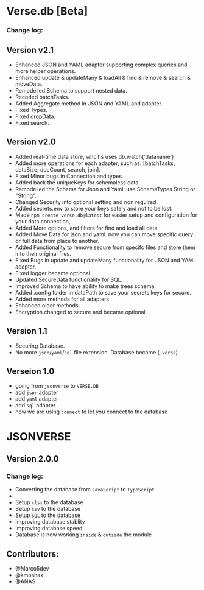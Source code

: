 # Verse.db [Beta]

### Change log:

## Version v2.1

- Enhanced JSON and YAML adapter supporting complex queries and more helper operations.
- Enhanced update & updateMany & loadAll & find & remove & search & moveData.
- Remodelled Schema to support nested data.
- Recoded batchTasks.
- Added Aggregate method in JSON and YAML and adapter.
- Fixed Types.
- Fixed dropData.
- Fixed search.

## Version v2.0

- Added real-time data store, whcihs uses db.watch('dataname')
- Added more operations for each adapter, such as: [batchTasks, dataSize, docCount, search, join].
- Fixed Minor bugs in Connection and types.
- Added back the uniqueKeys for schemaless data.
- Remodelled the Schema for Json and Yaml: use SchemaTypes.String or "String".
- Changed Security into optional setting  and non required.
- Added secrets.env to store your keys safely and not to be lost.
- Made `npm create verse.db@latest` for easier setup and configuration for your data connection,
- Added More options, and filters for find and load all data.
- Added Move Data for json and yaml. now you can move specific query or full data from place to another.
- Added Functionality to remove secure from specifc files and store them into their original files.
- Fixed Bugs in update and updateMany functionality for JSON and YAML adapter.
- Fixed logger became optional.
- Updated SecureData functionality for SQL.
- Improved Schema to have ability to make trees schema.
- Added .config folder in dataPath to save your secrets keys for secure.
- Added more methods for all adapters.
- Enhanced older methods.
- Encryption changed to secure and became optional.

## Version 1.1

- Securing Database.
- No more `json`/`yaml`/`sql` file extension. Database became (`.verse`)

## Verseion 1.0

- going from `jsonverse` to `VERSE.DB`
- add `json` adapter
- add `yaml` adapter
- add `sql` adapter
- now we are using `connect` to let you connect to the database

# JSONVERSE
## Version 2.0.0

### Change log:

- Converting the database from `JavaScript` to `TypeScript`
- 
- Setup `xlsx` to the database
- Setup `csv` to the database
- Setup `SQL` to the database
- Improving database stablity
- Improving database speed
- Database is now working `inside` & `outside` the module

## Contributors:

- @Marco5dev
- @kmoshax
- @ANAS